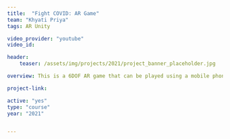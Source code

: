 ```yaml
---
title:  "Fight COVID: AR Game"
team: "Khyati Priya"
tags: AR Unity

video_provider: "youtube"
video_id:

header:
    teaser: /assets/img/projects/2021/project_banner_placeholder.jpg

overview: This is a 6DOF AR game that can be played using a mobile phone. The objective is to destroy as many COVID viruses as possible that are coming towards you.

project-link: 

active: "yes"
type: "course"
year: "2021"


---
```

